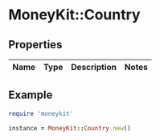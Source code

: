 # MoneyKit::Country

## Properties

| Name | Type | Description | Notes |
| ---- | ---- | ----------- | ----- |

## Example

```ruby
require 'moneykit'

instance = MoneyKit::Country.new()
```

